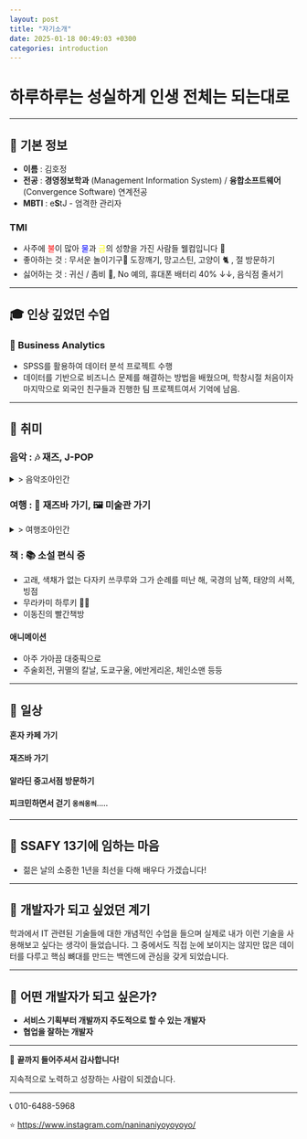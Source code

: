 ```yaml
---
layout: post
title: "자기소개"
date: 2025-01-18 00:49:03 +0300
categories: introduction
---
```


# 하루하루는 성실하게 인생 전체는 되는대로

---

## 📌 기본 정보
- **이름** : 김호정
- **전공** : **경영정보학과** (Management Information System) / **융합소프트웨어** (Convergence Software) 연계전공
- **MBTI** : e**S**tJ - 엄격한 관리자
### TMI
- 사주에 <span style="color:red;">불</span>이 많아 <span style="color:blue;">물</span>과 <span style="color:yellow;">금</span>의 성향을 가진 사람들 웰컴입니다 🤗
- 좋아하는 것 : 무서운 놀이기구🎢 도장깨기, 망고스틴, 고양이 🐈 , 절 방문하기
- 싫어하는 것 : 귀신 / 좀비 👻, No 예의, 휴대폰 배터리 40% ↓↓, 음식점 줄서기

---

## 🎓 인상 깊었던 수업

### 🔹 Business Analytics
- SPSS를 활용하여 데이터 분석 프로젝트 수행
- 데이터를 기반으로 비즈니스 문제를 해결하는 방법을 배웠으며,
  학창시절 처음이자 마지막으로 외국인 친구들과 진행한 팀 프로젝트여서 기억에 남음.

---

## 🎨 취미
### **음악** : 🎶 재즈, J-POP

<details>
  <summary>> 음악조아인간</summary>
  <img src="../assets/img/IMG_8388.PNG" alt="Image 1" width="50%">
</details>


### **여행** : 🎷 재즈바 가기, 🖼 미술관 가기
<details>
  <summary>> 여행조아인간</summary>
  <div style="display: grid; grid-template-columns: 1fr 1fr; gap: 10px;">
    <img src="../assets/img/6E4D164D-D201-45FE-A2CE-C99C0D779385_1_105_c.jpeg" alt="Image 1" style="width: 35%;">
    <img src="../assets/img/7CAC13D5-A0E0-47A7-96DD-C61EB863A1F1_1_105_c.jpeg" alt="Image 2" style="width: 35%;">
    <img src="../assets/img/1981CF1F-1E6F-4C7E-B404-BEC23171010B_1_105_c.jpeg" alt="Image 3" style="width: 35%;">
    <img src="../assets/img/69E6F30D-2AF2-4F6C-9CAF-02B9FBD8A0BE_1_105_c.jpeg" alt="Image 4" style="width: 35%;">
  </div>
</details>


### **책** : 📚 소설 편식 중
- 고래, 색채가 없는 다자키 쓰쿠루와 그가 순례를 떠난 해, 국경의 남쪽, 태양의 서쪽, 빙점
- 무라카미 하루키 🫶🏻
- 이동진의 빨간책방

#### 애니메이션
- 아주 가아끔 대중픽으로
- 주술회전, 귀멸의 칼날, 도쿄구울, 에반게리온, 체인소맨 등등

---

## 🏡 일상
#### 혼자 카페 가기
#### 재즈바 가기
#### 알라딘 중고서점 방문하기
#### 피크민하면서 걷기    <small>옹씌옹씌.....</small>

---

## 💙 SSAFY 13기에 임하는 마음
- 젊은 날의 소중한 1년을 최선을 다해 배우다 가겠습니다!

---

## 🚀 개발자가 되고 싶었던 계기
학과에서 IT 관련된 기술들에 대한 개념적인 수업을 들으며 실제로 내가 이런 기술을 사용해보고 싶다는 생각이 들었습니다.
그 중에서도 직접 눈에 보이지는 않지만 많은 데이터를 다루고 핵심 뼈대를 만드는 백엔드에 관심을 갖게 되었습니다.

---

## 🎯 어떤 개발자가 되고 싶은가?
- **서비스 기획부터 개발까지 주도적으로 할 수 있는 개발자** ️
- **협업을 잘하는 개발자**

---

🙌 **끝까지 들어주셔서 감사합니다!**

지속적으로 노력하고 성장하는 사람이 되겠습니다.

---
📞 010-6488-5968

⭐ https://www.instagram.com/naninaniyoyoyoyo/
️
